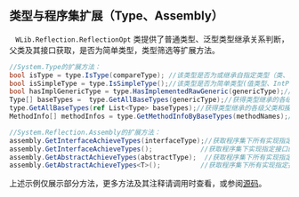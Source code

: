 ## 类型与程序集扩展（Type、Assembly）

​	` WLib.Reflection.ReflectionOpt` 类提供了普通类型、泛型类型继承关系判断，父类及其接口获取，是否为简单类型，类型筛选等扩展方法。

```C#
//System.Type的扩展方法：
bool isType = type.IsType(compareType); //该类型是否为或继承自指定类型（类、抽象类、接口）
bool isSimpleType = type.IsSimpleType();//该类型是否为简单类型(值类型、IntPtr、String、Guid等均是简单类型)
bool hasImplGenericType = type.HasImplementedRawGeneric(genericType);//该类型是否继承自指定泛型类型或泛型接口
Type[] baseTypes =  type.GetAllBaseTypes(genericType);//获得类型继承的各级父类和接口
type.GetAllBaseTypes(ref List<Type> baseTypes);//获得类型继承的各级父类和接口
MethodInfo[] methodInfos = type.GetMethodInfoByBaseTypes(methodNames);//从类型及其继承的各级父类或接口中找到指定方法的信息

//System.Reflection.Assembly的扩展方法：
assembly.GetInterfaceAchieveTypes(interfaceType);//获取程序集下所有实现指定接口的类型
assembly.GetInterfaceAchieveTypes();		    //获取程序集下实现指定接口的类的实例（使用默认构造函数创建的实例）
assembly.GetAbstractAchieveTypes(abstractType);  //获取程序集下所有实现指定抽象类的类型
assembly.GetAbstractAchieveTypes<T>();			//获取程序集下所有实现指定抽象类的类的实例（使用默认构造函数创建的实例）
```

上述示例仅展示部分方法，更多方法及其注释请调用时查看，或参阅[源码]()。